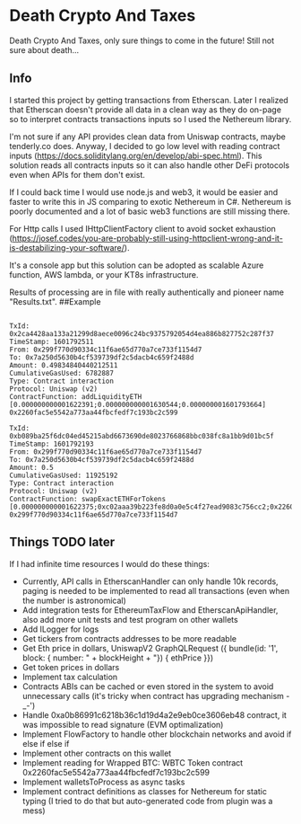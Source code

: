 ﻿
# Death Crypto And Taxes
Death Crypto And Taxes, only sure things to come in the future! Still not sure about death...

## Info
I started this project by getting transactions from Etherscan. Later I realized that Etherscan doesn't provide all data in a clean way as they do on-page so to interpret contracts transactions inputs so I used the Nethereum library. 

I'm not sure if any API provides clean data from Uniswap contracts, maybe tenderly.co does. Anyway, I decided to go low level with reading contract inputs (https://docs.soliditylang.org/en/develop/abi-spec.html). This solution reads all contracts inputs so it can also handle other DeFi protocols even when APIs for them don't exist.

If I could back time I would use node.js and web3, it would be easier and faster to write this in JS comparing to exotic Nethereum in C#. Nethereum is poorly documented and a lot of basic web3 functions are still missing there.

For Http calls I used IHttpClientFactory client to avoid socket exhaustion (https://josef.codes/you-are-probably-still-using-httpclient-wrong-and-it-is-destabilizing-your-software/).

It's a console app but this solution can be adopted as scalable Azure function, AWS lambda, or your KT8s infrastructure.

Results of processing are in file with really authentically and pioneer name "Results.txt".
##Example

```

TxId: 0x2ca4428aa133a21299d8aece0096c24bc9375792054d4ea886b827752c287f37
TimeStamp: 1601792511
From: 0x299f770d90334c11f6ae65d770a7ce733f1154d7
To: 0x7a250d5630b4cf539739df2c5dacb4c659f2488d
Amount: 0.49834840440212511
CumulativeGasUsed: 6782887
Type: Contract interaction
Protocol: Uniswap (v2)
ContractFunction: addLiquidityETH [0.000000000001622391;0.000000000001630544;0.000000001601793664] 0x2260fac5e5542a773aa44fbcfedf7c193bc2c599

TxId: 0xb089ba25f6dc04ed45215abd6673690de8023766868bbc038fc8a1bb9d01bc5f
TimeStamp: 1601792193
From: 0x299f770d90334c11f6ae65d770a7ce733f1154d7
To: 0x7a250d5630b4cf539739df2c5dacb4c659f2488d
Amount: 0.5
CumulativeGasUsed: 11925192
Type: Contract interaction
Protocol: Uniswap (v2)
ContractFunction: swapExactETHForTokens [0.000000000001622375;0xc02aaa39b223fe8d0a0e5c4f27ead9083c756cc2;0x2260fac5e5542a773aa44fbcfedf7c193bc2c599;0.000000001601793317] 0x299f770d90334c11f6ae65d770a7ce733f1154d7
```

## Things TODO later
If I had infinite time resources I would do these things:
- Currently, API calls in EtherscanHandler can only handle 10k records, paging is needed to be implemented to read all transactions (even when the number is astronomical)
- Add integration tests for EthereumTaxFlow and EtherscanApiHandler, also add more unit tests and test program on other wallets
- Add ILogger for logs
- Get tickers from contracts addresses to be more readable
- Get Eth price in dollars, UniswapV2 GraphQLRequest ({ bundle(id: '1', block: { number: " + blockHeight + "}) { ethPrice }})
- Get token prices in dollars
- Implement tax calculation
- Contracts ABIs can be cached or even stored in the system to avoid unnecessary calls (it's tricky when contract has upgrading mechanism -_-')
- Handle 0xa0b86991c6218b36c1d19d4a2e9eb0ce3606eb48 contract, it was impossible to read signature (EVM optimalization)
- Implement FlowFactory to handle other blockchain networks and avoid if else if else if
- Implement other contracts on this wallet
- Implement reading for Wrapped BTC: WBTC Token contract 0x2260fac5e5542a773aa44fbcfedf7c193bc2c599
- Implement walletsToProcess as async tasks
- Implement contract definitions as classes for Nethereum for static typing (I tried to do that but auto-generated code from plugin was a mess)
